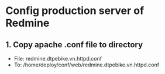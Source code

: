 # Config production server of Redmine

## 1. Copy apache .conf file to directory
* File: redmine.dtpebike.vn.httpd.conf
* To: /home/deploy/conf/web/redmine.dtpebike.vn.httpd.conf

